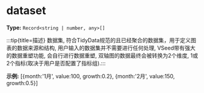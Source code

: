 # dataset

**Type:** `Record<string | number, any>[]`

:::tip{title=描述}
数据集, 符合TidyData规范的且已经聚合的数据集，用于定义图表的数据来源和结构, 用户输入的数据集并不需要进行任何处理, VSeed带有强大的数据重塑功能, 会自行进行数据重塑, 双轴图的数据最终会被转换为2个维度, 1或2个指标(取决于用户是否配置了指标组).:::


 

**示例:**
[{month:'1月', value:100, growth:0.2}, {month:'2月', value:150, growth:0.5}]


 

